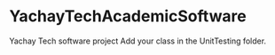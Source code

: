 # YachayTechAcademicSoftware

Yachay Tech software project
Add your class in the UnitTesting folder.
